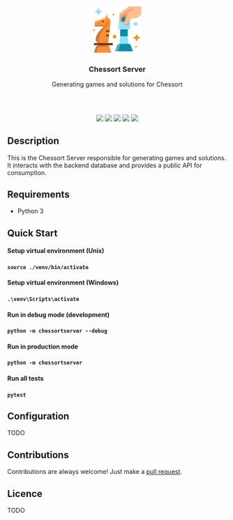<p align="center">
<img src="https://github.com/mobeigi/chessort/blob/main/.github/logo/logo.svg?raw=true" height="110px" width="auto"/>
<br/>
<h3 align="center">Chessort Server</h3>
<p align="center">Generating games and solutions for Chessort</p>
<h2></h2>
<br />

<p align="center">
<a href="../../releases"><img src="https://img.shields.io/github/release/mobeigi/chessort.svg?style=flat-square" /></a>
<a href="../../actions"><img src="https://img.shields.io/github/actions/workflow/status/mobeigi/chessort/workflow.yml?style=flat-square" /></a>
<a href="../../issues"><img src="https://img.shields.io/github/issues/mobeigi/chessort.svg?style=flat-square" /></a>
<a href="../../pulls"><img src="https://img.shields.io/github/issues-pr/mobeigi/chessort.svg?style=flat-square" /></a> 
<a href="LICENSE.md"><img src="https://img.shields.io/github/license/mobeigi/chessort.svg?style=flat-square" /></a>
</p>

## Description
This is the Chessort Server responsible for generating games and solutions.
It interacts with the backend database and provides a public API for consumption.

## Requirements
- Python 3

## Quick Start

#### Setup virtual environment (Unix)
#### `source ./venv/bin/activate`

#### Setup virtual environment (Windows)
#### `.\venv\Scripts\activate`

#### Run in debug mode (development)

#### `python -m chessortserver --debug`

#### Run in production mode

#### `python -m chessortserver`

#### Run all tests

#### `pytest`

## Configuration
TODO

## Contributions
Contributions are always welcome!
Just make a [pull request](../../pulls).

## Licence
TODO
